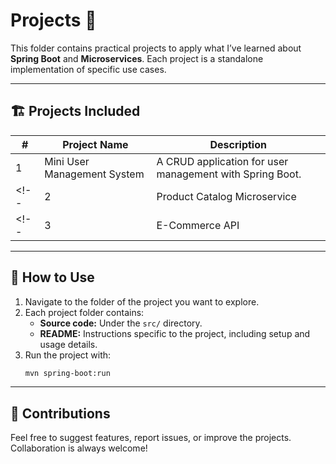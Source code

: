 # Projects 🚀

This folder contains practical projects to apply what I’ve learned about **Spring Boot** and **Microservices**. Each project is a standalone implementation of specific use cases.

---

## 🏗 Projects Included

| #  | Project Name                  | Description                                   |
|----|-------------------------------|-----------------------------------------------|
| 1  | Mini User Management System   | A CRUD application for user management with Spring Boot. |
<!-- | 2  | Product Catalog Microservice  | A scalable product catalog built with microservices. | -->
<!-- | 3  | E-Commerce API                | A multi-service e-commerce backend using Spring Boot and Eureka. | -->

---

## 🔧 How to Use

1. Navigate to the folder of the project you want to explore.  
2. Each project folder contains:
   - **Source code:** Under the `src/` directory.
   - **README:** Instructions specific to the project, including setup and usage details.
3. Run the project with:
   ```bash
   mvn spring-boot:run
   ```

---

## 🌟 Contributions

Feel free to suggest features, report issues, or improve the projects. Collaboration is always welcome!
